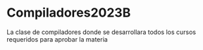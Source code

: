 # Compiladores2023B

La clase de compiladores donde se desarrollara todos los cursos requeridos para aprobar la materia
